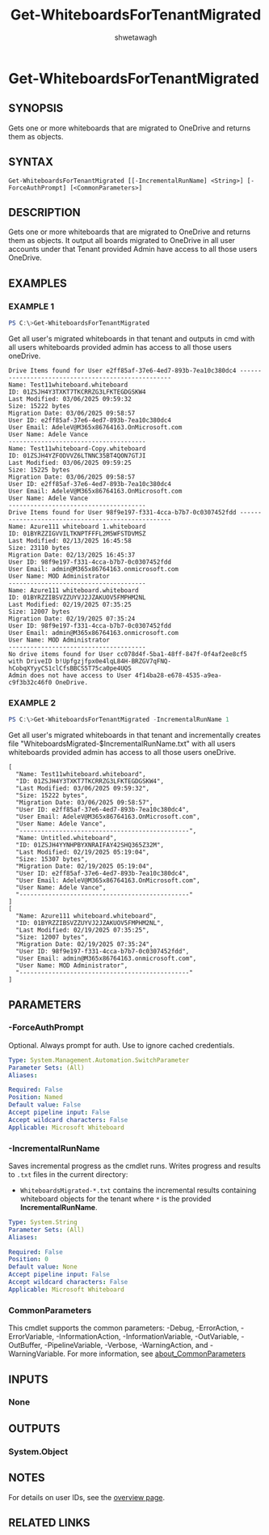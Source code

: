 ﻿---
external help file: WhiteboardAdmin-help.xml
Module Name: WhiteboardAdmin
online version: https://learn.microsoft.com/powershell/module/whiteboard/get-whiteboardsfortenantmigrated
applicable: Microsoft Whiteboard
title: Get-WhiteboardsForTenantMigrated
schema: 2.0.0
author: shwetawagh
ms.author: shwetawagh
ms.reviewer:
---

# Get-WhiteboardsForTenantMigrated

## SYNOPSIS

Gets one or more whiteboards that are migrated to OneDrive and returns them as objects.

## SYNTAX

```
Get-WhiteboardsForTenantMigrated [[-IncrementalRunName] <String>] [-ForceAuthPrompt] [<CommonParameters>]
```

## DESCRIPTION

Gets one or more whiteboards that are migrated to OneDrive and returns them as objects. It output all boards migrated to OneDrive in all user accounts under that Tenant provided Admin have access to all those users OneDrive.

## EXAMPLES

### EXAMPLE 1

```powershell
PS C:\>Get-WhiteboardsForTenantMigrated
```

Get all user's migrated whiteboards in that tenant and outputs in cmd with all users whiteboards provided admin has access to all those users oneDrive.

```Output
Drive Items found for User e2ff85af-37e6-4ed7-893b-7ea10c380dc4 ---------------------------------------------------
Name: Test11whiteboard.whiteboard
ID: 01ZSJH4Y3TXKT7TKCRRZG3LFKTEGDGSKW4
Last Modified: 03/06/2025 09:59:32
Size: 15222 bytes
Migration Date: 03/06/2025 09:58:57
User ID: e2ff85af-37e6-4ed7-893b-7ea10c380dc4
User Email: AdeleV@M365x86764163.OnMicrosoft.com
User Name: Adele Vance
--------------------------------------
Name: Test11whiteboard-Copy.whiteboard
ID: 01ZSJH4YZFODVVZ6LTNNC35BT4QON7GTJI
Last Modified: 03/06/2025 09:59:25
Size: 15225 bytes
Migration Date: 03/06/2025 09:58:57
User ID: e2ff85af-37e6-4ed7-893b-7ea10c380dc4
User Email: AdeleV@M365x86764163.OnMicrosoft.com
User Name: Adele Vance
--------------------------------------
Drive Items found for User 98f9e197-f331-4cca-b7b7-0c0307452fdd ---------------------------------------------------
Name: Azure111 whiteboard 1.whiteboard
ID: 01BYRZZIGVVILTKNPTFFFL2M5WFSTDVMSZ
Last Modified: 02/13/2025 16:45:58
Size: 23110 bytes
Migration Date: 02/13/2025 16:45:37
User ID: 98f9e197-f331-4cca-b7b7-0c0307452fdd
User Email: admin@M365x86764163.onmicrosoft.com
User Name: MOD Administrator
--------------------------------------
Name: Azure111 whiteboard.whiteboard
ID: 01BYRZZIBSVZZUYVJ2JZAKUOV5FMPHM2NL
Last Modified: 02/19/2025 07:35:25
Size: 12007 bytes
Migration Date: 02/19/2025 07:35:24
User ID: 98f9e197-f331-4cca-b7b7-0c0307452fdd
User Email: admin@M365x86764163.onmicrosoft.com
User Name: MOD Administrator
--------------------------------------
No drive items found for User cc078d4f-5ba1-48ff-847f-0f4af2ee8cf5 with DriveID b!Upfgzjfpx0e4lqL84H-BRZGV7qFNQ-hCobqXYyyCS1clCfsBBCS5T75ca0pe4UQS
Admin does not have access to User 4f14ba28-e678-4535-a9ea-c9f3b32c46f0 OneDrive.
```

### EXAMPLE 2

```powershell
PS C:\>Get-WhiteboardsForTenantMigrated -IncrementalRunName 1
```

Get all user's migrated whiteboards in that tenant and incrementally creates file "WhiteboardsMigrated-$IncrementalRunName.txt" with all users whiteboards provided admin has access to all those users oneDrive.

```Output
[
  "Name: Test11whiteboard.whiteboard",
  "ID: 01ZSJH4Y3TXKT7TKCRRZG3LFKTEGDGSKW4",
  "Last Modified: 03/06/2025 09:59:32",
  "Size: 15222 bytes",
  "Migration Date: 03/06/2025 09:58:57",
  "User ID: e2ff85af-37e6-4ed7-893b-7ea10c380dc4",
  "User Email: AdeleV@M365x86764163.OnMicrosoft.com",
  "User Name: Adele Vance",
  "-----------------------------------------------",
  "Name: Untitled.whiteboard",
  "ID: 01ZSJH4YYNHPBYXNRAIFAY42SHQ365Z32M",
  "Last Modified: 02/19/2025 05:19:04",
  "Size: 15307 bytes",
  "Migration Date: 02/19/2025 05:19:04",
  "User ID: e2ff85af-37e6-4ed7-893b-7ea10c380dc4",
  "User Email: AdeleV@M365x86764163.OnMicrosoft.com",
  "User Name: Adele Vance",
  "-----------------------------------------------"
]
[
  "Name: Azure111 whiteboard.whiteboard",
  "ID: 01BYRZZIBSVZZUYVJ2JZAKUOV5FMPHM2NL",
  "Last Modified: 02/19/2025 07:35:25",
  "Size: 12007 bytes",
  "Migration Date: 02/19/2025 07:35:24",
  "User ID: 98f9e197-f331-4cca-b7b7-0c0307452fdd",
  "User Email: admin@M365x86764163.onmicrosoft.com",
  "User Name: MOD Administrator",
  "-----------------------------------------------"
]
```

## PARAMETERS

### -ForceAuthPrompt

Optional. Always prompt for auth. Use to ignore cached credentials.

```yaml
Type: System.Management.Automation.SwitchParameter
Parameter Sets: (All)
Aliases:

Required: False
Position: Named
Default value: False
Accept pipeline input: False
Accept wildcard characters: False
Applicable: Microsoft Whiteboard
```

### -IncrementalRunName

Saves incremental progress as the cmdlet runs. Writes progress and results to `.txt` files in the current directory:

- `WhiteboardsMigrated-*.txt` contains the incremental results containing whiteboard objects for the tenant where `*` is the provided **IncrementalRunName**.

```yaml
Type: System.String
Parameter Sets: (All)
Aliases:

Required: False
Position: 0
Default value: None
Accept pipeline input: False
Accept wildcard characters: False
Applicable: Microsoft Whiteboard
```

### CommonParameters

This cmdlet supports the common parameters: -Debug, -ErrorAction, -ErrorVariable, -InformationAction, -InformationVariable, -OutVariable, -OutBuffer, -PipelineVariable, -Verbose, -WarningAction, and -WarningVariable. For more information, see [about_CommonParameters](https://go.microsoft.com/fwlink/p/?LinkID=113216)

## INPUTS

### None

## OUTPUTS

### System.Object

## NOTES

For details on user IDs, see the [overview page](../../docs-conceptual/overview.md).

## RELATED LINKS
